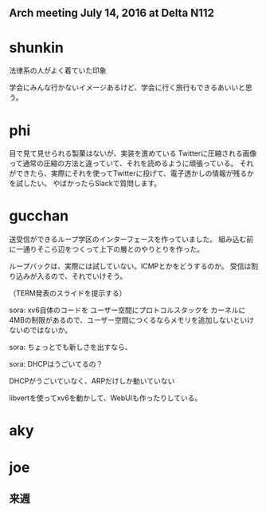 Arch meeting July 14, 2016 at Delta N112
------

# shunkin
法律系の人がよく着ていた印象

学会にみんな行かないイメージあるけど、学会に行く旅行もできるあいいと思う。

# phi
目で見て見せられる製菓はないが、実装を進めている
Twitterに圧縮される画像って通常の圧縮の方法と違っていて、それを読めるように頑張っている。
それができたら、実際にそれを使ってTwitterに投げて、電子透かしの情報が残るかを試したい。
やばかったらSlackで質問します。

# gucchan
送受信ができるループ学区のインターフェースを作っていました。
組み込む前に一通りそこら辺をつくって上下の層とのやりとりを作った。

ループバックは、実際には試していない。ICMPとかをどうするのか。
受信は割り込みが入るので、それでいけそう。

（TERM発表のスライドを提示する）

sora: xv6自体のコードを ユーザー空間にプロトコルスタックを
カーネルに4MBの制限があるので、ユーザー空間につくるならメモリを追加しないといけないのではないか。

sora: ちょっとでも新しさを出すなら、

sora: DHCPはうごいてるの？

DHCPがうごいていなく、ARPだけしか動いていない

libvertを使ってxv6を動かして、WebUIも作ったりしている。

# aky



# joe

## 来週

